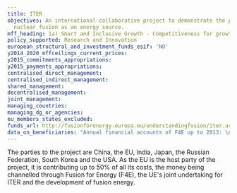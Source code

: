 ```yaml
---
title: ITER
objectives: An international collaborative project to demonstrate the potential of
  nuclear fusion as an energy source.
mff_heading: 1a) Smart and Inclusive Growth - Competitiveness for growth and jobs
policy_supported: Research and Innovation
european_structural_and_investment_funds_esif: 'NO'
y2014_2020_mffceilings_current_prices: 
y2015_commitments_appropriations: 
y2015_payments_appropriations: 
centralised_direct_management: 
centralised_indirect_management: 
shared_management: 
decentralised_management: 
joint_management: 
managing_countries: 
managing_dg_or_agencies: 
eu_members_states_excluded: 
funds_url: http://fusionforenergy.europa.eu/understandingfusion/iter.aspx
data_on_beneficiaries: "Annual financial accounts of F4E up to 2013: \nhttp://fusionforenergy.europa.eu/aboutfusion/keydocs.aspx "
---
```

The parties to the project are China, the EU, India, Japan, the Russian Federation, South Korea and the USA. As the EU is the host party of the project, it is contributing up to 50% of all its costs, the money being channelled through Fusion for Energy (F4E), the UE's joint undertaking for ITER and the development of fusion energy.